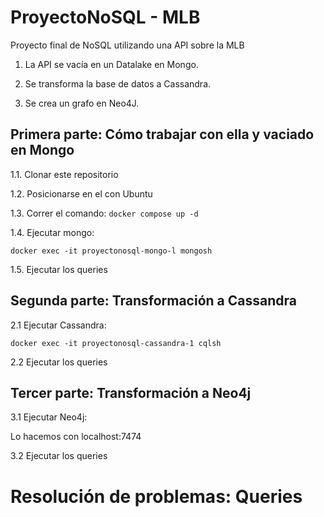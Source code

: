 # ProyectoNoSQL - MLB

Proyecto final de NoSQL utilizando una API sobre la MLB

1. La API se vacía en un Datalake en Mongo.

2. Se transforma la base de datos a Cassandra.

3. Se crea un grafo en Neo4J.

## Primera parte: Cómo trabajar con ella y vaciado en Mongo

1.1. Clonar este repositorio

1.2. Posicionarse en el con Ubuntu

1.3. Correr el comando: `docker compose up -d`

1.4. Ejecutar mongo:
```
docker exec -it proyectonosql-mongo-l mongosh
```

1.5. Ejecutar los queries

## Segunda parte: Transformación a Cassandra

2.1 Ejecutar Cassandra:
```
docker exec -it proyectonosql-cassandra-1 cqlsh
```

2.2 Ejecutar los queries

## Tercer parte: Transformación a Neo4j

3.1 Ejecutar Neo4j:

Lo hacemos con localhost:7474

3.2 Ejecutar los queries

# Resolución de problemas: Queries
